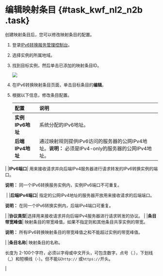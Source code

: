 # 编辑映射条目 {#task_kwf_nl2_n2b .task}

创建映射条目后，您可以修改映射条目的配置。

1.  登录[IPv6转换服务管理控制台](https://ipv6trans.console.aliyun.com/instances/cn-hangzhou)。 
2.  选择实例的所属地域。 
3.  找到目标实例，然后单击已添加的映射条目ID。 

    ![](http://static-aliyun-doc.oss-cn-hangzhou.aliyuncs.com/assets/img/16067/15481782687290_zh-CN.png)

4.  在IPv6转换映射条目页面，单击目标条目的**编辑**。 
5.  根据以下信息，修改条目配置。 

    |配置|说明|
    |:-|:-|
    |**实例IPv6地址**|系统分配的IPv6地址。|
    |**后端IPv4地址**|通过映射规则提供IPv6访问的服务器的公网IPv4地址。**说明：** 必须是IPv4-only的服务器的公网IPv4地址。

|
    |**IPv6端口**| 用来接收请求并向后端IPv4服务器进行请求转发的IPv6转换实例的端口。

**说明：** 同一个IPv6转换服务实例内，实例IPv6端口不可重复。

 |
    |**后端IPv4端口**| 指定的公网IPv4地址的服务器开放用来接收请求的后端端口。

 **说明：** 在同一个IPv6转换实例内，后端IPv4端口可重复。

 |
    |**协议类型**|选择用来接收请求并向后端IPv4服务器进行请求转发的协议。 |
    |**条目带宽峰值**| 映射条目的带宽峰值，如果不指定则和其他条目共享实例的带宽。

 **说明：** 所有IPv6转换映射条目的带宽峰值之和不能超过实例的带宽峰值。

 |
    |**条目名称**| 映射条目的名称。

 长度为 2-100个字符，必须以字母或中文开头，可包含数字，点号（.），下划线（\_）和短横线（-）。但不能以`http://` 或`https://`开头。

 |


